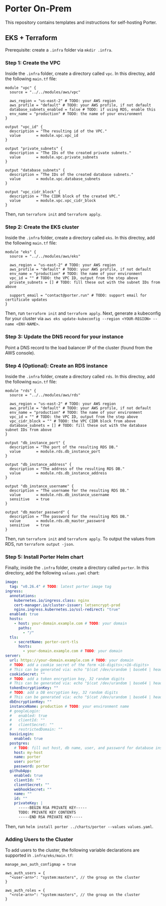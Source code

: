 # Porter On-Prem

This repository contains templates and instructions for self-hosting Porter.

## EKS + Terraform

Prerequisite: create a `.infra` folder via `mkdir .infra`.

### Step 1: Create the VPC

Inside the `.infra` folder, create a directory called `vpc`. In this directoy, add the following `main.tf` file:

```hcl
module "vpc" {
  source = "../../modules/aws/vpc"

  aws_region = "us-east-2" # TODO: your AWS region
  aws_profile = "default" # TODO: your AWS profile, if not default
  database_subnets_enabled = false # TODO: if using RDS, enable this
  env_name = "production" # TODO: the name of your environment
}

output "vpc_id" {
  description = "The resulting id of the VPC."
  value       = module.vpc.vpc_id
}

output "private_subnets" {
  description = "The IDs of the created private subnets."
  value       = module.vpc.private_subnets
}

output "database_subnets" {
  description = "The IDs of the created database subnets."
  value       = module.vpc.database_subnets
}

output "vpc_cidr_block" {
  description = "The CIDR block of the created VPC."
  value       = module.vpc.vpc_cidr_block
}
```

Then, run `terraform init` and `terraform apply`.

### Step 2: Create the EKS cluster

Inside the `.infra` folder, create a directory called `eks`. In this directoy, add the following `main.tf` file:

```hcl
module "eks" {
  source = "../../modules/aws/eks"

  aws_region = "us-east-2" # TODO: your AWS region
  aws_profile = "default" # TODO: your AWS profile, if not default
  env_name = "production" # TODO: the name of your environment
  vpc_id = "" # TODO: the VPC ID, output from the step above
  private_subnets = [] # TODO: fill these out with the subnet IDs from above

  support_email = "contact@porter.run" # TODO: support email for certificate updates
}
```

Then, run `terraform init` and `terraform apply`. Next, generate a kubeconfig for your cluster via `aws eks update-kubeconfig --region <YOUR-REGION> --name <ENV-NAME>`.

### Step 3: Update the DNS record for your instance

Point a DNS record to the load balancer IP of the cluster (found from the AWS console).

### Step 4 (Optional): Create an RDS instance

Inside the `.infra` folder, create a directory called `rds`. In this directoy, add the following `main.tf` file:

```hcl
module "rds" {
  source = "../../modules/aws/rds"

  aws_region = "us-east-2" # TODO: your AWS region
  aws_profile = "default" # TODO: your AWS profile, if not default
  env_name = "production" # TODO: the name of your environment
  vpc_id = "" # TODO: the VPC ID, output from the step above
  vpc_cidr_block = "" # TODO: the VPC CIDR block from above
  database_subnets = [] # TODO: fill these out with the database subnet IDs from above
}

output "db_instance_port" {
  description = "The port of the resulting RDS DB."
  value       = module.rds.db_instance_port
}

output "db_instance_address" {
  description = "The address of the resulting RDS DB."
  value       = module.rds.db_instance_address
}

output "db_instance_username" {
  description = "The username for the resulting RDS DB."
  value       = module.rds.db_instance_username
  sensitive   = true
}

output "db_master_password" {
  description = "The password for the resulting RDS DB."
  value       = module.rds.db_master_password
  sensitive   = true
}
```

Then, run `terraform init` and `terraform apply`. To output the values from RDS, run `terraform output -json`.

### Step 5: Install Porter Helm chart

Finally, inside the `.infra` folder, create a directory called `porter`. In this directory, add the following `values.yaml` chart:

```yaml
image:
  tag: "v0.26.4" # TODO: latest porter image tag
ingress:
  annotations:
    kubernetes.io/ingress.class: nginx
    cert-manager.io/cluster-issuer: letsencrypt-prod
    nginx.ingress.kubernetes.io/ssl-redirect: "true"
  enabled: true
  hosts:
    - host: your-domain.example.com # TODO: your domain
      paths:
        - "/"
  tls:
    - secretName: porter-cert-tls
      hosts:
        - your-domain.example.com # TODO: your domain
server:
  url: https://your-domain.example.com # TODO: your domain
  # TODO: add a cookie secret of the form <16-digits>;<16-digits>
  # This can be generated via: echo "$(cat /dev/urandom | base64 | head -c 16);$(cat /dev/urandom | base64 | head -c 16)"
  cookieSecret: ""
  # TODO: add a token encryption key, 32 random digits
  # This can be generated via: echo "$(cat /dev/urandom | base64 | head -c 32)"
  tokenEncryptionKey: ""
  # TODO: add a DB encryption key, 32 random digits
  # This can be generated via: echo "$(cat /dev/urandom | base64 | head -c 32)"
  dbEncryptionKey: ""
  instanceName: production # TODO: your environment name
  # googleLogin:
  #   enabled: true
  #   clientId: ""
  #   clientSecret: ""
  #   restrictedDomain: ""
  basicLogin:
    enabled: true
  postgres:
    # TODO: fill out host, db name, user, and password for database instance
    host: my-host
    name: porter
    user: porter
    password: porter
  githubApp:
    enabled: true
    clientId: ""
    clientSecret: ""
    webhookSecret: ""
    name: ""
    id: ""
    privateKey: |
      -----BEGIN RSA PRIVATE KEY-----
      TODO: PRIVATE KEY CONTENTS
      -----END RSA PRIVATE KEY-----
```

Then, run `helm install porter ../charts/porter --values values.yaml`.

### Adding Users to the Cluster

To add users to the cluster, the following variable declarations are supported in `.infra/eks/main.tf`:

```
manage_aws_auth_configmap = true

aws_auth_users = {
  "<user-arn>": "system:masters", // the group on the cluster
}

aws_auth_roles = {
  "<role-arn>": "system:masters", // the group on the cluster
}
```
